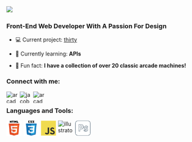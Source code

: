 <img src="https://media.licdn.com/dms/image/D5616AQFnN58eBJjNNw/profile-displaybackgroundimage-shrink_350_1400/0/1706394931637?e=1712188800&v=beta&t=8qbJprgr_bocyMRrJRTOVZpEvK4oSUSDmJ1oDzDZzco" width="700">
<!-- <h1 align="left">Hi, I'm Jacob! 👾</h1> -->
<h3 align="left">Front-End Web Developer With A Passion For Design</h3>

- 💻 Current project: [thirty](https://github.com/arcadejacob/thirty)

- 🧠 Currently learning: **APIs**

- 👾 Fun fact: **I have a collection of over 20 classic arcade machines!**

<h3 align="left">Connect with me:</h3>
<p align="left">
  <a href="https://twitter.com/arcadejacob" target="blank"><img align="left" src="https://upload.wikimedia.org/wikipedia/commons/5/57/X_logo_2023_%28white%29.png" alt="arcadejacob" height="30" width="30" style="padding-right: 5px;" /></a>
  <a href="https://linkedin.com/in/jacobashleydev" target="blank"><img align="left" src="https://raw.githubusercontent.com/rahuldkjain/github-profile-readme-generator/master/src/images/icons/Social/linked-in-alt.svg" alt="jacobashleydev" height="30" width="30" style="padding-right: 5px;" /></a>
  <a href="https://instagram.com/arcadejacob" target="blank"><img align="left" src="https://raw.githubusercontent.com/rahuldkjain/github-profile-readme-generator/master/src/images/icons/Social/instagram.svg" alt="arcadejacob" height="30" width="30" style="padding-right: 5px;" /></a>
</p>
<br>

<h3 align="left">Languages and Tools:</h3>
<p align="left">
  <a href="https://www.w3.org/html/" target="_blank" rel="noreferrer"><img align="left" src="https://raw.githubusercontent.com/devicons/devicon/master/icons/html5/html5-original-wordmark.svg" alt="html5" width="40" height="40" style="padding-right: 5px;" /></a>
  <a href="https://www.w3schools.com/css/" target="_blank" rel="noreferrer"><img align="left" src="https://raw.githubusercontent.com/devicons/devicon/master/icons/css3/css3-original-wordmark.svg" alt="css3" width="40" height="40" style="padding-right: 5px;"/></a>
  <a href="https://developer.mozilla.org/en-US/docs/Web/JavaScript" target="_blank" rel="noreferrer"><img align="left" src="https://raw.githubusercontent.com/devicons/devicon/master/icons/javascript/javascript-original.svg" alt="javascript" width="40" height="40" style="padding-right: 5px;" /></a>
  <a href="https://www.adobe.com/in/products/illustrator.html" target="_blank" rel="noreferrer"><img align="left" src="https://www.vectorlogo.zone/logos/adobe_illustrator/adobe_illustrator-icon.svg" alt="illustrator" width="40" height="40" style="padding-right: 5px;"/></a>
  <a href="https://www.photoshop.com/en" target="_blank" rel="noreferrer"><img align="left" src="https://raw.githubusercontent.com/devicons/devicon/master/icons/photoshop/photoshop-line.svg" alt="photoshop" width="40" height="40" style="padding-right: 5px;" /></a>
</p>


